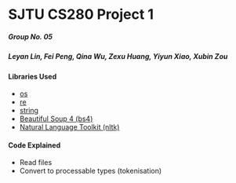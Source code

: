 # SJTU CS280 Project 1
##### Group No. 05
##### Leyan Lin, Fei Peng, Qina Wu, Zexu Huang, Yiyun Xiao, Xubin Zou

#### Libraries Used
- [os](https://docs.python.org/3/library/os.html)
- [re](https://docs.python.org/3/library/re.html)
- [string](https://docs.python.org/3/library/string.html)
- [Beautiful Soup 4 (bs4)](https://beautiful-soup-4.readthedocs.io/en/latest/)
- [Natural Language Toolkit (nltk)](https://www.nltk.org/)

#### Code Explained
- Read files
- Convert to processable types (tokenisation)
